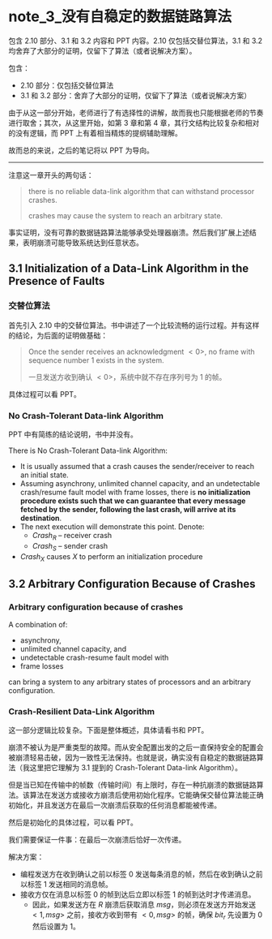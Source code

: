 # note_3_没有自稳定的数据链路算法

包含 2.10 部分、3.1 和 3.2 内容和 PPT 内容。2.10 仅包括交替位算法，3.1 和 3.2 均舍弃了大部分的证明，仅留下了算法（或者说解决方案）。

包含：

- 2.10 部分：仅包括交替位算法
- 3.1 和 3.2 部分：舍弃了大部分的证明，仅留下了算法（或者说解决方案）

由于从这一部分开始，老师进行了有选择性的讲解，故而我也只能根据老师的节奏进行取舍；其次，从这里开始，如第 3 章和第 4 章，其行文结构比较复杂和相对的没有逻辑，而 PPT 上有着相当精炼的提纲辅助理解。

故而总的来说，之后的笔记将以 PPT 为导向。

---

注意这一章开头的两句话：

> there is no reliable data-link algorithm that can withstand processor crashes.
>
> crashes may cause the system to reach an arbitrary state.

事实证明，没有可靠的数据链路算法能够承受处理器崩溃。然后我们扩展上述结果，表明崩溃可能导致系统达到任意状态。

## 3.1 Initialization of a Data-Link Algorithm in the Presence of Faults

### 交替位算法

首先引入 2.10 中的交替位算法。书中讲述了一个比较流畅的运行过程。并有这样的结论，为后面的证明做基础：

> Once the sender receives an acknowledgment $<0>$, no frame with sequence number 1 exists in the system.
>
> 一旦发送方收到确认 $<0>$，系统中就不存在序列号为 1 的帧。

具体过程可以看 PPT。

### No Crash-Tolerant Data-link Algorithm

PPT 中有简练的结论说明，书中并没有。

There is No Crash-Tolerant Data-link Algorithm:

- It is usually assumed that a crash causes the sender/receiver to reach an initial state.
- Assuming asynchrony, unlimited channel capacity, and an undetectable crash/resume fault model with frame losses, there is **no initialization procedure exists such that we can guarantee that every message fetched by the sender, following the last crash, will arrive at its destination**.
- The next execution will demonstrate this point. Denote:
  - $Crash_R$ – receiver crash
  - $Crash_S$ – sender crash
- $Crash_X$ causes $X$ to perform an initialization procedure

## 3.2 Arbitrary Configuration Because of Crashes

### Arbitrary configuration because of crashes

A combination of:

- asynchrony,
- unlimited channel capacity, and
- undetectable crash-resume fault model with
- frame losses

can bring a system to any arbitrary states of processors and an arbitrary configuration.

### Crash-Resilient Data-Link Algorithm

这一部分逻辑比较复杂。下面是整体概述，具体请看书和 PPT。

崩溃不被认为是严重类型的故障。而从安全配置出发的之后一直保持安全的配置会被崩溃轻易击破，因为一致性无法保持。也就是说，确实没有自稳定的数据链路算法（我这里把它理解为 3.1 提到的 Crash-Tolerant Data-link Algorithm）。

但是当已知在传输中的帧数（传输时间）有上限时，存在一种抗崩溃的数据链路算法。该算法在发送方或接收方崩溃后使用初始化程序。它能确保交替位算法能正确初始化，并且发送方在最后一次崩溃后获取的任何消息都能被传递。

然后是初始化的具体过程，可以看 PPT。

我们需要保证一件事：在最后一次崩溃后恰好一次传递。

解决方案：

- 编程发送方在收到确认之前以标签 0 发送每条消息的帧，然后在收到确认之前以标签 1 发送相同的消息帧。
- 接收方仅在消息以标签 0 的帧到达后立即以标签 1 的帧到达时才传递消息。
  - 因此，如果发送方在 $R$ 崩溃后获取消息 $msg$，则必须在发送方开始发送 $<1, msg>$ 之前，接收方收到带有 $<0, msg>$ 的帧，确保 ${bit}_r$ 先设置为 0 然后设置为 1。
